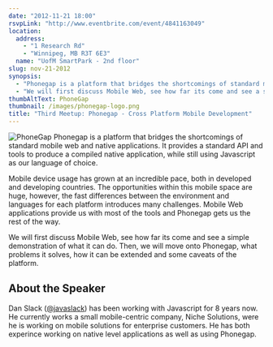 ```yaml
---
date: "2012-11-21 18:00"
rsvpLink: "http://www.eventbrite.com/event/4841163049"
location: 
  address: 
    - "1 Research Rd"
    - "Winnipeg, MB R3T 6E3"
  name: "UofM SmartPark - 2nd floor"
slug: nov-21-2012
synopsis: 
  - "Phonegap is a platform that bridges the shortcomings of standard mobile web and native applications. It provides a standard API and tools to produce a compiled native application, while still using Javascript as our language of choice."
  - "We will first discuss Mobile Web, see how far its come and see a simple demonstration of what it can do. Then, we will move onto Phonegap, what problems it solves, how it can be extended and some caveats of the platform."
thumbAltText: PhoneGap
thumbnail: /images/phonegap-logo.png
title: "Third Meetup: Phonegap - Cross Platform Mobile Development"
---
```


![PhoneGap](/images/phonegap-logo.png "PhoneGap")
Phonegap is a platform that bridges the shortcomings of standard mobile web and native applications. It provides a standard API and tools to produce a compiled native application, while still using Javascript as our language of choice.

Mobile device usage has grown at an incredible pace, both in developed and developing countries. The opportunities within this mobile space are huge, however, the fast differences between the environment and languages for each platform introduces many challenges. Mobile Web applications provide us with most of the tools and Phonegap gets us the rest of the way.

We will first discuss Mobile Web, see how far its come and see a simple demonstration of what it can do. Then, we will move onto Phonegap, what problems it solves, how it can be extended and some caveats of the platform.

About the Speaker
-----------------

Dan Slack ([@javaslack](https://twitter.com/javaslack)) has been working with Javascript for 8 years now. He currently works a small mobile-centric company, Niche Solutions, were he is working on mobile solutions for enterprise customers. He has both experince working on native level applications as well as using Phonegap. 

